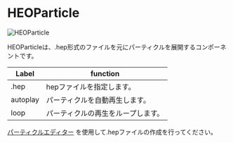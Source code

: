 
# HEOParticle
![HEOParticle](img/HEOParticle.jpg)

HEOParticleは、.hep形式のファイルを元にパーティクルを展開するコンポーネントです。<br/>

|  Label |  function  |
| ----   | ---- |
| .hep | hepファイルを指定します。 |
| autoplay | パーティクルを自動再生します。 |
| loop | パーティクルの再生をループします。 |

[パーティクルエディター](../particleeditor/pe_about_particleeditor.md) を使用して.hepファイルの作成を行ってください。